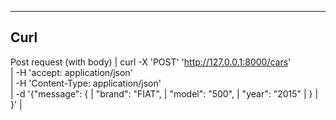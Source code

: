 --------------------------------------------------------------------------------
Curl
--------------------------------------------------------------------------------
  Post request (with body)   | curl -X 'POST' 'http://127.0.0.1:8000/cars' \
                             |   -H 'accept: application/json' \
                             |   -H 'Content-Type: application/json' \
                             |   -d '{"message": {
                             |   "brand": "FIAT",
                             |   "model": "500",
                             |   "year": "2015"
                             |   }
                             | }'
                             |
